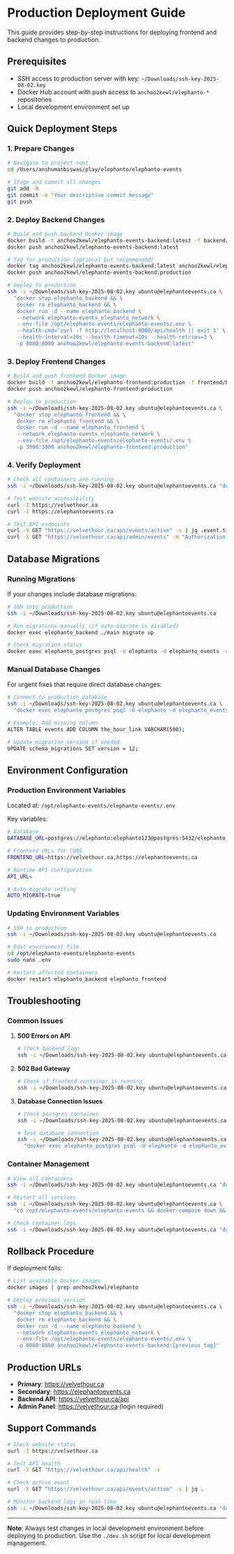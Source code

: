 # Production Deployment Guide

This guide provides step-by-step instructions for deploying frontend and backend changes to production.

## Prerequisites

- SSH access to production server with key: `~/Downloads/ssh-key-2025-08-02.key`
- Docker Hub account with push access to `anchoo2kewl/elephanto-*` repositories
- Local development environment set up

## Quick Deployment Steps

### 1. Prepare Changes

```bash
# Navigate to project root
cd /Users/anshumanbiswas/play/elephanto/elephanto-events

# Stage and commit all changes
git add -A
git commit -m "Your descriptive commit message"
git push
```

### 2. Deploy Backend Changes

```bash
# Build and push backend Docker image
docker build -t anchoo2kewl/elephanto-events-backend:latest -f backend/Dockerfile .
docker push anchoo2kewl/elephanto-events-backend:latest

# Tag for production (optional but recommended)
docker tag anchoo2kewl/elephanto-events-backend:latest anchoo2kewl/elephanto-events-backend:production
docker push anchoo2kewl/elephanto-events-backend:production

# Deploy to production
ssh -i ~/Downloads/ssh-key-2025-08-02.key ubuntu@elephantoevents.ca \
  "docker stop elephanto_backend && \
   docker rm elephanto_backend && \
   docker run -d --name elephanto_backend \
   --network elephanto-events_elephanto_network \
   --env-file /opt/elephanto-events/elephanto-events/.env \
   --health-cmd='curl -f http://localhost:8080/api/health || exit 1' \
   --health-interval=30s --health-timeout=10s --health-retries=3 \
   -p 8080:8080 anchoo2kewl/elephanto-events-backend:latest"
```

### 3. Deploy Frontend Changes

```bash
# Build and push frontend Docker image
docker build -t anchoo2kewl/elephanto-frontend:production -f frontend/Dockerfile frontend/
docker push anchoo2kewl/elephanto-frontend:production

# Deploy to production
ssh -i ~/Downloads/ssh-key-2025-08-02.key ubuntu@elephantoevents.ca \
  "docker stop elephanto_frontend && \
   docker rm elephanto_frontend && \
   docker run -d --name elephanto_frontend \
   --network elephanto-events_elephanto_network \
   --env-file /opt/elephanto-events/elephanto-events/.env \
   -p 3000:3000 anchoo2kewl/elephanto-frontend:production"
```

### 4. Verify Deployment

```bash
# Check all containers are running
ssh -i ~/Downloads/ssh-key-2025-08-02.key ubuntu@elephantoevents.ca "docker ps"

# Test website accessibility
curl -I https://velvethour.ca
curl -I https://elephantoevents.ca

# Test API endpoints
curl -X GET "https://velvethour.ca/api/events/active" -s | jq .event.title
curl -X GET "https://velvethour.ca/api/admin/events" -H "Authorization: Bearer invalid_token" -s
```

## Database Migrations

### Running Migrations

If your changes include database migrations:

```bash
# SSH into production
ssh -i ~/Downloads/ssh-key-2025-08-02.key ubuntu@elephantoevents.ca

# Run migrations manually (if auto-migrate is disabled)
docker exec elephanto_backend ./main migrate up

# Check migration status
docker exec elephanto_postgres psql -U elephanto -d elephanto_events -c "SELECT version, dirty FROM schema_migrations;"
```

### Manual Database Changes

For urgent fixes that require direct database changes:

```bash
# Connect to production database
ssh -i ~/Downloads/ssh-key-2025-08-02.key ubuntu@elephantoevents.ca \
  "docker exec elephanto_postgres psql -U elephanto -d elephanto_events"

# Example: Add missing column
ALTER TABLE events ADD COLUMN the_hour_link VARCHAR(500);

# Update migration version if needed
UPDATE schema_migrations SET version = 12;
```

## Environment Configuration

### Production Environment Variables

Located at: `/opt/elephanto-events/elephanto-events/.env`

Key variables:
```bash
# Database
DATABASE_URL=postgres://elephanto:elephanto123@postgres:5432/elephanto_events?sslmode=disable

# Frontend URLs for CORS
FRONTEND_URL=https://velvethour.ca,https://elephantoevents.ca

# Runtime API configuration
API_URL=

# Auto-migrate setting
AUTO_MIGRATE=true
```

### Updating Environment Variables

```bash
# SSH to production
ssh -i ~/Downloads/ssh-key-2025-08-02.key ubuntu@elephantoevents.ca

# Edit environment file
cd /opt/elephanto-events/elephanto-events
sudo nano .env

# Restart affected containers
docker restart elephanto_backend elephanto_frontend
```

## Troubleshooting

### Common Issues

1. **500 Errors on API**
   ```bash
   # Check backend logs
   ssh -i ~/Downloads/ssh-key-2025-08-02.key ubuntu@elephantoevents.ca "docker logs elephanto_backend --tail=50"
   ```

2. **502 Bad Gateway**
   ```bash
   # Check if frontend container is running
   ssh -i ~/Downloads/ssh-key-2025-08-02.key ubuntu@elephantoevents.ca "docker ps | grep frontend"
   ```

3. **Database Connection Issues**
   ```bash
   # Check postgres container
   ssh -i ~/Downloads/ssh-key-2025-08-02.key ubuntu@elephantoevents.ca "docker ps | grep postgres"
   
   # Test database connection
   ssh -i ~/Downloads/ssh-key-2025-08-02.key ubuntu@elephantoevents.ca \
     "docker exec elephanto_postgres psql -U elephanto -d elephanto_events -c 'SELECT 1;'"
   ```

### Container Management

```bash
# View all containers
ssh -i ~/Downloads/ssh-key-2025-08-02.key ubuntu@elephantoevents.ca "docker ps -a"

# Restart all services
ssh -i ~/Downloads/ssh-key-2025-08-02.key ubuntu@elephantoevents.ca \
  "cd /opt/elephanto-events/elephanto-events && docker-compose down && docker-compose up -d"

# Check container logs
ssh -i ~/Downloads/ssh-key-2025-08-02.key ubuntu@elephantoevents.ca "docker logs [container_name] --tail=20"
```

## Rollback Procedure

If deployment fails:

```bash
# List available Docker images
docker images | grep anchoo2kewl/elephanto

# Deploy previous version
ssh -i ~/Downloads/ssh-key-2025-08-02.key ubuntu@elephantoevents.ca \
  "docker stop elephanto_backend && \
   docker rm elephanto_backend && \
   docker run -d --name elephanto_backend \
   --network elephanto-events_elephanto_network \
   --env-file /opt/elephanto-events/elephanto-events/.env \
   -p 8080:8080 anchoo2kewl/elephanto-events-backend:[previous_tag]"
```

## Production URLs

- **Primary**: https://velvethour.ca
- **Secondary**: https://elephantoevents.ca
- **Backend API**: https://velvethour.ca/api
- **Admin Panel**: https://velvethour.ca (login required)

## Support Commands

```bash
# Check website status
curl -I https://velvethour.ca

# Test API health
curl -X GET "https://velvethour.ca/api/health" -s

# Check active event
curl -X GET "https://velvethour.ca/api/events/active" -s | jq .

# Monitor backend logs in real-time
ssh -i ~/Downloads/ssh-key-2025-08-02.key ubuntu@elephantoevents.ca "docker logs elephanto_backend --follow"
```

---

**Note**: Always test changes in local development environment before deploying to production. Use the `./dev.sh` script for local development management.